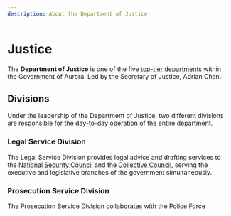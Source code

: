 ```yaml
---
description: About the Department of Justice
---
```


# Justice

The **Department of Justice** is one of the five [top-tier departments](./) within the Government of Aurora. Led by the Secretary of Justice, Adrian Chan.

## Divisions&#x20;

Under the leadership of the Department of Justice, two different divisions are responsible for the day-to-day operation of the entire department.

### Legal Service Division

The Legal Service Division provides legal advice and drafting services to the [National Security Council](../national-security-council.md) and the [Collective Council](../../legislative-branch/), serving the executive and legislative branches of the government simultaneously.

### Prosecution Service Division

The Prosecution Service Division collaborates with the Police Force
